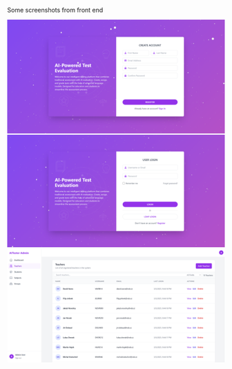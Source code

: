 Some screenshots from front end

![fast :) preview](1.png)
![fast :) preview](2.png)
![fast :) preview](3.png)
